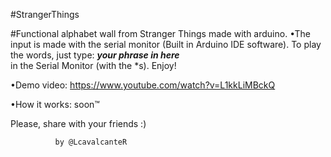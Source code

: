 #StrangerThings

#Functional alphabet wall from Stranger Things made with arduino.
•The input is made with the serial monitor (Built in Arduino IDE software).
To play the words, just type:
      ***your phrase in here***      
in the Serial Monitor (with the *s). Enjoy!

•Demo video: https://www.youtube.com/watch?v=L1kkLiMBckQ 




•How it works: soon™


Please, share with your friends :)

              by @LcavalcanteR
